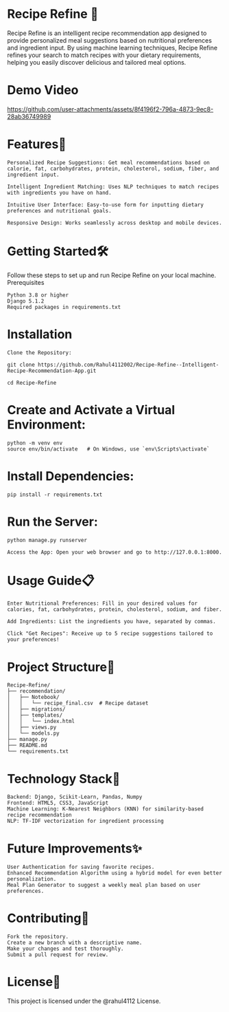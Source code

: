 # Recipe Refine 🍲

Recipe Refine is an intelligent recipe recommendation app designed to provide personalized meal suggestions based on nutritional preferences and ingredient input. By using machine learning techniques, Recipe Refine refines your search to match recipes with your dietary requirements, helping you easily discover delicious and tailored meal options.

# Demo Video 
https://github.com/user-attachments/assets/8f4196f2-796a-4873-9ec8-28ab36749989


# Features🚀

    Personalized Recipe Suggestions: Get meal recommendations based on calorie, fat, carbohydrates, protein, cholesterol, sodium, fiber, and ingredient input.
    
    Intelligent Ingredient Matching: Uses NLP techniques to match recipes with ingredients you have on hand.
    
    Intuitive User Interface: Easy-to-use form for inputting dietary preferences and nutritional goals.
    
    Responsive Design: Works seamlessly across desktop and mobile devices.

# Getting Started🛠️

Follow these steps to set up and run Recipe Refine on your local machine.
Prerequisites

    Python 3.8 or higher
    Django 5.1.2
    Required packages in requirements.txt

# Installation
    Clone the Repository:
   
    git clone https://github.com/Rahul4112002/Recipe-Refine--Intelligent-Recipe-Recommendation-App.git
    
    cd Recipe-Refine

# Create and Activate a Virtual Environment:

    python -m venv env
    source env/bin/activate   # On Windows, use `env\Scripts\activate`

# Install Dependencies:

    pip install -r requirements.txt

# Run the Server:

    python manage.py runserver

    Access the App: Open your web browser and go to http://127.0.0.1:8000.

#  Usage Guide📋

    Enter Nutritional Preferences: Fill in your desired values for calories, fat, carbohydrates, protein, cholesterol, sodium, and fiber.

    Add Ingredients: List the ingredients you have, separated by commas.

    Click "Get Recipes": Receive up to 5 recipe suggestions tailored to your preferences!

# Project Structure🔧

    Recipe-Refine/
    ├── recommendation/
    │   ├── Notebook/
    │   │   └── recipe_final.csv  # Recipe dataset
    │   ├── migrations/
    │   ├── templates/
    │   │   └── index.html
    │   ├── views.py
    │   └── models.py
    ├── manage.py
    ├── README.md
    └── requirements.txt

# Technology Stack🧠

    Backend: Django, Scikit-Learn, Pandas, Numpy
    Frontend: HTML5, CSS3, JavaScript
    Machine Learning: K-Nearest Neighbors (KNN) for similarity-based recipe recommendation
    NLP: TF-IDF vectorization for ingredient processing

# Future Improvements✨

    User Authentication for saving favorite recipes.
    Enhanced Recommendation Algorithm using a hybrid model for even better personalization.
    Meal Plan Generator to suggest a weekly meal plan based on user preferences.

# Contributing🤝

    Fork the repository.
    Create a new branch with a descriptive name.
    Make your changes and test thoroughly.
    Submit a pull request for review.

# License📜

This project is licensed under the @rahul4112 License.
